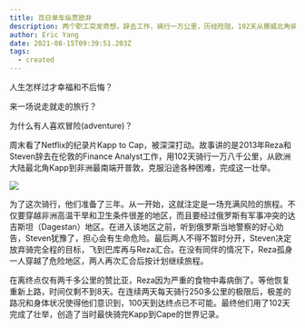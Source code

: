 ```yaml
---
title: 百日单车纵贯欧非
description: 两个职工突发奇想，辞去工作，骑行一万公里，历经险阻，102天从挪威北角骑到南非开普敦，差点打破百日最快纪录。
author: Eric Yang
date: 2021-08-15T09:39:51.203Z
tags:
  - created
---
```

人生怎样过才幸福和不后悔？

来一场说走就走的旅行？

为什么有人喜欢冒险(adventure)？

周末看了Netflix的纪录片Kapp to Cap，被深深打动。故事讲的是2013年Reza和Steven辞去在伦敦的Finance Analyst工作，用102天骑行一万八千公里，从欧洲大陆最北角Kapp到非洲最南端开普敦，克服沿途各种困难，完成这一壮举。

![](/static/img/kapp-cap.gif)

为了这次骑行，他们准备了三年。从一开始，这就注定是一场充满风险的旅程。不仅要穿越非洲高温干旱和卫生条件很差的地区，而且要经过俄罗斯有军事冲突的达吉斯坦（Dagestan）地区。在进入该地区之前，听到俄罗斯当地警察的好心劝告，Steven犹豫了，担心会有生命危险。最后两人不得不暂时分开，Steven决定放弃骑完全程的目标，飞到巴库再与Reza汇合。在没有同伴的情况下，Reza孤身一人穿越了危险地区，两人再次汇合后按计划继续旅程。

在离终点仅有两千多公里的赞比亚，Reza因为严重的食物中毒病倒了。等他恢复重新上路，时间仅剩不到8天。在连续两天每天骑行250多公里的极限后，极差的路况和身体状况使得他们意识到，100天到达终点已不可能。最终他们用了102天完成了壮举，创造了当时最快骑完Kapp到Cape的世界记录。